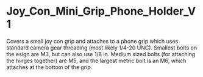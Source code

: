 # Joy_Con_Mini_Grip_Phone_Holder_V1
Covers a small joy con grip and attaches to a phone grip which uses standard camera gear threading (most likely 1/4-20 UNC). Smallest bolts on the esign are M3, but can also use 1/8 in. Medium sized bolts (for attaching the hinges together) are M5, and the largest metric bolt is an M6, which attaches at the bottom of the grip.
